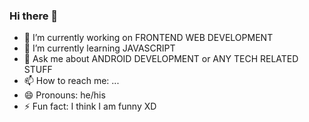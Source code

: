 ### Hi there 👋

- 🔭 I’m currently working on FRONTEND WEB DEVELOPMENT
- 🌱 I’m currently learning JAVASCRIPT
- 💬 Ask me about ANDROID DEVELOPMENT or ANY TECH RELATED STUFF
- 📫 How to reach me: ...
- 😄 Pronouns: he/his
- ⚡ Fun fact: I think I am funny XD

